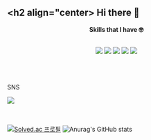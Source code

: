 ## <h2 align="center> Hi there 👋 </h2>
<div align=center>
<span>
  <p><b>Skills that I have 🤓</b></p>
  <br/>
  <img src="https://img.shields.io/badge/Python-3776AB?style=for-the-badge&logo=Python&logoColor=white"/>
  <img src="https://img.shields.io/badge/Tensorflow-FF6F00?style=for-the-badge&logo=Tensorflow&logoColor=white"/>
  <img src="https://img.shields.io/badge/pytorch-EE4C2C?style=for-the-badge&logo=pytorch&logoColor=white"/>
  <img src="https://img.shields.io/badge/Flask-000000?style=for-the-badge&logo=Flask&logoColor=white"/>
  <img src="https://img.shields.io/badge/mysql-4479A1?style=for-the-badge&logo=mysql&logoColor=white"/>
</span>
</div>

<br/>
<br/>
<br/>

<span>
  <p>SNS</p>
  <img src="https://img.shields.io/badge/velog-20C997?style=for-the-badge&logo=velog&logoColor=white"/>
</span>

<br/>
<br/>
<br/>

[![Solved.ac
프로필](http://mazassumnida.wtf/api/v2/generate_badge?boj={alswoscott})](https://solved.ac/{alswoscott}) ![Anurag's GitHub stats](https://github-readme-stats.vercel.app/api?username=minseye&show_icons=true&theme=radical)
<br/>
<br/>
<br/>



<!--
**minseye/minseye** is a ✨ _special_ ✨ repository because its `README.md` (this file) appears on your GitHub profile.

Here are some ideas to get you started:

- 🔭 I’m currently working on ...
- 🌱 I’m currently learning ...
- 👯 I’m looking to collaborate on ...
- 🤔 I’m looking for help with ...
- 💬 Ask me about ...
- 📫 How to reach me: ...
- 😄 Pronouns: ...
- ⚡ Fun fact: ...
-->
